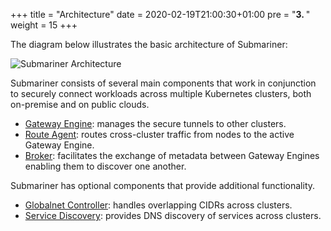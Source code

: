 +++
title = "Architecture"
date = 2020-02-19T21:00:30+01:00
pre = "<b>3. </b>"
weight = 15
+++

The diagram below illustrates the basic architecture of Submariner:

![Submariner Architecture](/images/submariner/architecture.jpg)

Submariner consists of several main components that work in conjunction to securely connect workloads across multiple Kubernetes clusters, both on-premise and on public clouds.

* [Gateway Engine](./gateway-engine/): manages the secure tunnels to other clusters.
* [Route Agent](./route-agent/): routes cross-cluster traffic from nodes to the active Gateway Engine.
* [Broker](./broker/): facilitates the exchange of metadata between Gateway Engines enabling them to discover one another.

Submariner has optional components that provide additional functionality.

* [Globalnet Controller](./globalnet/): handles overlapping CIDRs across clusters.
* [Service Discovery](./service-discovery/): provides DNS discovery of services across clusters.
